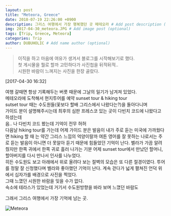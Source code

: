 ```yaml
---
layout: post
title: "Meteora, Greece"
date: 2018-07-19 22:26:00 +0900
description: 그리스 여행에서 가장 행복했던 곳 메테오라 # Add post description (optional)
img: 2017-04-30_meteora.JPG # Add image post (optional)
tags: [Trip, Greece, Meteora]
categories: Trip
author: DUBUHOLIC # Add name author (optional)
---
```

> 이직을 하고 마음에 여유가 생겨서 블로그를 시작해보기로 했다.  
첫 게시물을 뭘로 할까 고민하다가 사진첩을 뒤적뒤적..   
시원한 바람이 느껴지는 사진을 한장 골랐다.   

[2017-04-30 16:32]  

여행 갈때면 항상 기록해두는 버릇 때문에 그날의 일기가 남겨져 있었다.  
메테오라에 도착해서 현지투어를 예약 sunset tour & hiking tour   
sutset tour 때는 수도원들(꽃보다 할배 그리스에서 나왔다는?)을 돌아다니며   
가이드 분이 설명해주시는데 최후의 심판 프레스코 있는 곳이 다빈치 코드에 나왔다고 하셨는데   
음.. 나 다빈치 코드 봤는데 기억이 전무 허허   
다음날 hiking tour를 가는데 어제 가이드 분은 발음이 내가 주로 듣는 미국에 가까웠다면 hiking 할 때 는 약간 그리스 느낌의 억양이랄까 여튼 영어를 잘 못하는 나로서는 주로 듣는 발음이 아니면 더 못알아 듣기 때문에 힘들었던 기억이 난다. 벨라가 가끔 알려줬지만 한쪽 귀에서 한쪽 귀로 흘러 나가는 기분
어제 sunset tour에서 만났던 할머니, 할아버지를 다시 만나서 인사를 나누었다.    
히든 수도원도 보고 아래에서 위로 올려다 보는 절벽의 모습은 또 다른 절경이였다. 투어를 정말 잘 신청했다며 벨라와 좋아했던 기억이 난다. 계속 걷다가 넓게 펼쳐진 언덕 위에서 십자가를 배경으로 사진을 찍었다.   
그때 느꼈던 시원한 바람을 잊을 수가 없다.    
숙소에 테라스가 있었는데 거기서 수도원방향을 바라 보며 느꼈던 바람도     

그래서 그리스 여행에서 가장 기억에 남는 곳.


![Meteora]({{site.baseurl}}/assets/img/2017-04-30_meteora1.JPG)
